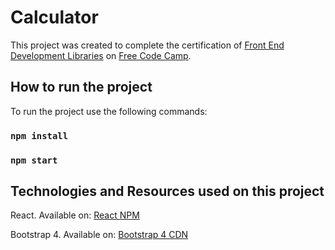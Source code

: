 # Calculator

This project was created to complete the certification of [Front End Development Libraries](https://www.freecodecamp.org/learn/front-end-development-libraries/) on [Free Code Camp](https://www.freecodecamp.org/).

## How to run the project

To run the project use the following commands:

### `npm install`
### `npm start`

## Technologies and Resources used on this project

React. Available on: [React NPM](https://www.npmjs.com/package/react)

Bootstrap 4. Available on: [Bootstrap 4 CDN](https://getbootstrap.com/docs/4.6/getting-started/introduction/)